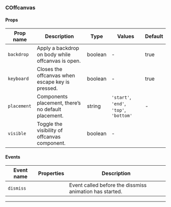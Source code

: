 ### COffcanvas

#### Props

| Prop name              | Description                                         | Type    | Values                                  | Default |
| ---------------------- | --------------------------------------------------- | ------- | --------------------------------------- | ------- |
| <code>backdrop</code>  | Apply a backdrop on body while offcanvas is open.   | boolean | -                                       | true    |
| <code>keyboard</code>  | Closes the offcanvas when escape key is pressed.    | boolean | -                                       | true    |
| <code>placement</code> | Components placement, there’s no default placement. | string  | `'start'`, `'end'`, `'top'`, `'bottom'` | -       |
| <code>visible</code>   | Toggle the visibility of offcanvas component.       | boolean | -                                       |         |

#### Events

| Event name           | Properties | Description                                             |
| -------------------- | ---------- | ------------------------------------------------------- |
| <code>dismiss</code> |            | Event called before the dissmiss animation has started. |

---
